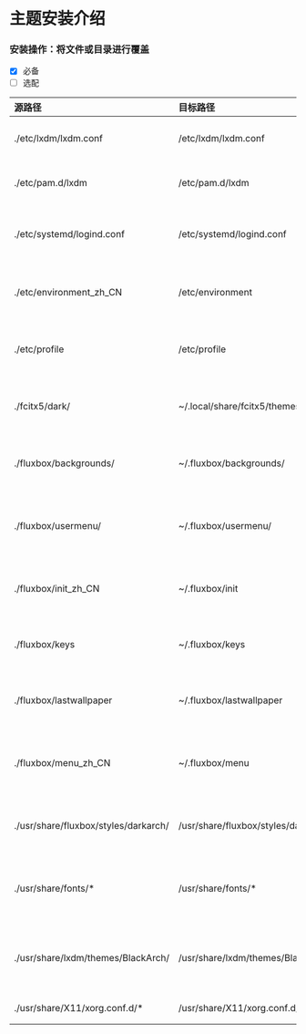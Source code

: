 # 主题安装介绍

### 安装操作：将文件或目录进行覆盖
- [x] 必备
- [ ] 选配

| 源路径 | 目标路径 | 配置说明 | 注 |
| :--- | :--- | :--- | :--- |
| ./etc/lxdm/lxdm.conf | /etc/lxdm/lxdm.conf | 登陆器访问配置文件 | &#9745; | 
| ./etc/pam.d/lxdm | /etc/pam.d/lxdm | 登录器访问用户权限设置| &#9745; |
| ./etc/systemd/logind.conf | /etc/systemd/logind.conf | 对笔记本电脑禁用盒盖熄屏设置 | ⬜️ |
| ./etc/environment_zh_CN | /etc/environment | 对fcitx输入法支持的环境变量 | &#9745; |
| ./etc/profile | /etc/profile | 对sbin/脚本目录支持的path | &#9745; |
| ./fcitx5/dark/ | ~/.local/share/fcitx5/themes/dark/ | 对Fcitx5输入法暗色主题的支持 | ⬜️ |
| ./fluxbox/backgrounds/ | ~/.fluxbox/backgrounds/ | 对Darkarch主题壁纸的支持 | &#9745; |
| ./fluxbox/usermenu/ | ~/.fluxbox/usermenu/ | 对Darkarch用户分类自定义菜单的支持 | ⬜️ |
| ./fluxbox/init_zh_CN | ~/.fluxbox/init | 对Darkarch默认配置的支持 | &#9745; |
| ./fluxbox/keys | ~/.fluxbox/keys | 对Darkarch快捷键位的支持 | &#9745; |
| ./fluxbox/lastwallpaper | ~/.fluxbox/lastwallpaper | 使Darkarch默认壁纸配置生效 | &#9745; |
| ./fluxbox/menu_zh_CN | ~/.fluxbox/menu | 对Darkarch默认初始菜单的支持 | ⬜️ |
| ./usr/share/fluxbox/styles/darkarch/ | /usr/share/fluxbox/styles/darkarch/ | 对Darkarch默认主题的支持 | &#9745; |
| ./usr/share/fonts/* | /usr/share/fonts/* | 对Darkarch默认中文字体的支持 | &#9745; |
| ./usr/share/lxdm/themes/BlackArch/ | /usr/share/lxdm/themes/BlackArch/ | 对Darkarch默认登陆器主题的支持 | &#9745; |
| ./usr/share/X11/xorg.conf.d/* | /usr/share/X11/xorg.conf.d/* | 对屏幕的相关支持 | ⬜️ | 

